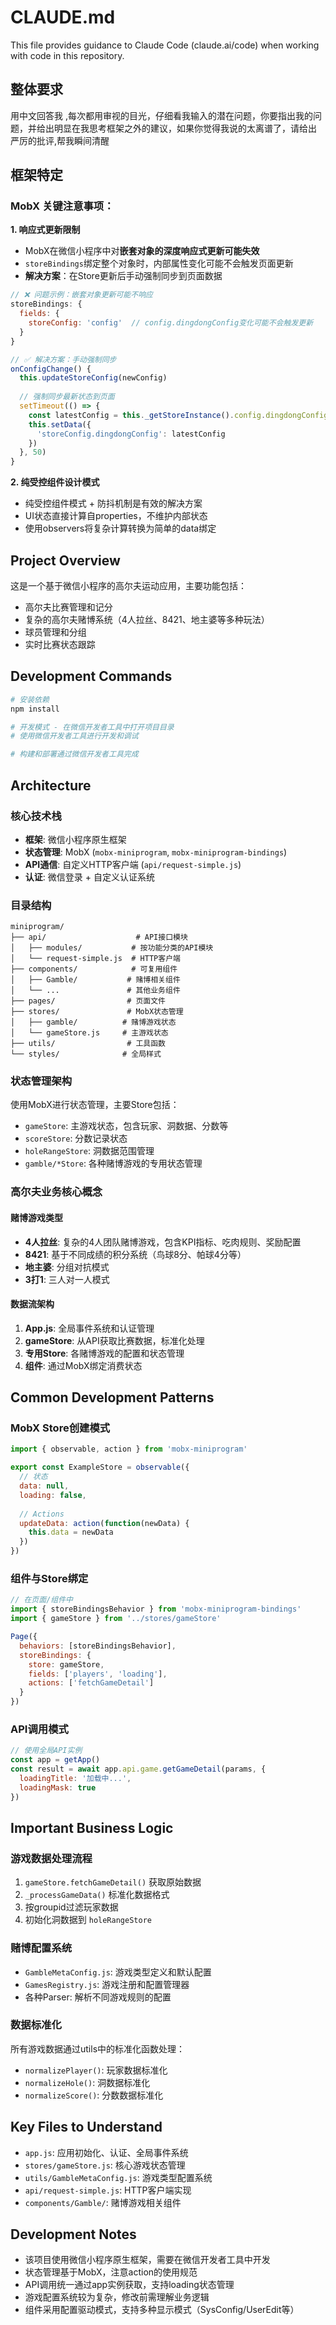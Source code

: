# CLAUDE.md

This file provides guidance to Claude Code (claude.ai/code) when working with code in this repository.

## 整体要求

用中文回答我 ,每次都用审视的目光，仔细看我输入的潜在问题，你要指出我的问题，并给出明显在我思考框架之外的建议，如果你觉得我说的太离谱了，请给出
严厉的批评,帮我瞬间清醒 


## 框架特定

### MobX 关键注意事项：

**1. 响应式更新限制**
- MobX在微信小程序中对**嵌套对象的深度响应式更新可能失效**
- `storeBindings`绑定整个对象时，内部属性变化可能不会触发页面更新
- **解决方案**：在Store更新后手动强制同步到页面数据

```javascript
// ❌ 问题示例：嵌套对象更新可能不响应
storeBindings: {
  fields: {
    storeConfig: 'config'  // config.dingdongConfig变化可能不会触发更新
  }
}

// ✅ 解决方案：手动强制同步
onConfigChange() {
  this.updateStoreConfig(newConfig)
  
  // 强制同步最新状态到页面
  setTimeout(() => {
    const latestConfig = this._getStoreInstance().config.dingdongConfig
    this.setData({
      'storeConfig.dingdongConfig': latestConfig
    })
  }, 50)
}
```

**2. 纯受控组件设计模式**
- 纯受控组件模式 + 防抖机制是有效的解决方案
- UI状态直接计算自properties，不维护内部状态
- 使用observers将复杂计算转换为简单的data绑定

## Project Overview

这是一个基于微信小程序的高尔夫运动应用，主要功能包括：
- 高尔夫比赛管理和记分
- 复杂的高尔夫赌博系统（4人拉丝、8421、地主婆等多种玩法）
- 球员管理和分组
- 实时比赛状态跟踪

## Development Commands

```bash
# 安装依赖
npm install

# 开发模式 - 在微信开发者工具中打开项目目录
# 使用微信开发者工具进行开发和调试

# 构建和部署通过微信开发者工具完成
```

## Architecture

### 核心技术栈
- **框架**: 微信小程序原生框架
- **状态管理**: MobX (`mobx-miniprogram`, `mobx-miniprogram-bindings`)
- **API通信**: 自定义HTTP客户端 (`api/request-simple.js`)
- **认证**: 微信登录 + 自定义认证系统

### 目录结构
```
miniprogram/
├── api/                    # API接口模块
│   ├── modules/           # 按功能分类的API模块
│   └── request-simple.js  # HTTP客户端
├── components/            # 可复用组件
│   ├── Gamble/           # 赌博相关组件
│   └── ...               # 其他业务组件
├── pages/                # 页面文件
├── stores/               # MobX状态管理
│   ├── gamble/          # 赌博游戏状态
│   └── gameStore.js     # 主游戏状态
├── utils/                # 工具函数
└── styles/              # 全局样式
```

### 状态管理架构
使用MobX进行状态管理，主要Store包括：
- `gameStore`: 主游戏状态，包含玩家、洞数据、分数等
- `scoreStore`: 分数记录状态
- `holeRangeStore`: 洞数据范围管理
- `gamble/*Store`: 各种赌博游戏的专用状态管理

### 高尔夫业务核心概念

#### 赌博游戏类型
- **4人拉丝**: 复杂的4人团队赌博游戏，包含KPI指标、吃肉规则、奖励配置
- **8421**: 基于不同成绩的积分系统（鸟球8分、帕球4分等）
- **地主婆**: 分组对抗模式
- **3打1**: 三人对一人模式

#### 数据流架构
1. **App.js**: 全局事件系统和认证管理
2. **gameStore**: 从API获取比赛数据，标准化处理
3. **专用Store**: 各赌博游戏的配置和状态管理
4. **组件**: 通过MobX绑定消费状态

## Common Development Patterns

### MobX Store创建模式
```javascript
import { observable, action } from 'mobx-miniprogram'

export const ExampleStore = observable({
  // 状态
  data: null,
  loading: false,
  
  // Actions
  updateData: action(function(newData) {
    this.data = newData
  })
})
```

### 组件与Store绑定
```javascript
// 在页面/组件中
import { storeBindingsBehavior } from 'mobx-miniprogram-bindings'
import { gameStore } from '../stores/gameStore'

Page({
  behaviors: [storeBindingsBehavior],
  storeBindings: {
    store: gameStore,
    fields: ['players', 'loading'],
    actions: ['fetchGameDetail']
  }
})
```

### API调用模式
```javascript
// 使用全局API实例
const app = getApp()
const result = await app.api.game.getGameDetail(params, {
  loadingTitle: '加载中...',
  loadingMask: true
})
```

## Important Business Logic

### 游戏数据处理流程
1. `gameStore.fetchGameDetail()` 获取原始数据
2. `_processGameData()` 标准化数据格式
3. 按groupid过滤玩家数据
4. 初始化洞数据到 `holeRangeStore`

### 赌博配置系统
- `GambleMetaConfig.js`: 游戏类型定义和默认配置
- `GamesRegistry.js`: 游戏注册和配置管理器
- 各种Parser: 解析不同游戏规则的配置

### 数据标准化
所有游戏数据通过utils中的标准化函数处理：
- `normalizePlayer()`: 玩家数据标准化
- `normalizeHole()`: 洞数据标准化  
- `normalizeScore()`: 分数数据标准化

## Key Files to Understand

- `app.js`: 应用初始化、认证、全局事件系统
- `stores/gameStore.js`: 核心游戏状态管理
- `utils/GambleMetaConfig.js`: 游戏类型配置系统
- `api/request-simple.js`: HTTP客户端实现
- `components/Gamble/`: 赌博游戏相关组件

## Development Notes

- 该项目使用微信小程序原生框架，需要在微信开发者工具中开发
- 状态管理基于MobX，注意action的使用规范
- API调用统一通过app实例获取，支持loading状态管理
- 游戏配置系统较为复杂，修改前需理解业务逻辑
- 组件采用配置驱动模式，支持多种显示模式（SysConfig/UserEdit等）